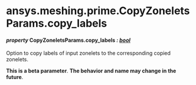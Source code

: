 # ansys.meshing.prime.CopyZoneletsParams.copy_labels

<a id="ansys.meshing.prime.CopyZoneletsParams.copy_labels"></a>

#### *property* CopyZoneletsParams.copy_labels *: [bool](https://docs.python.org/3.11/library/functions.html#bool)*

Option to copy labels of input zonelets to the corresponding copied zonelets.

**This is a beta parameter**. **The behavior and name may change in the future**.

<!-- !! processed by numpydoc !! -->
